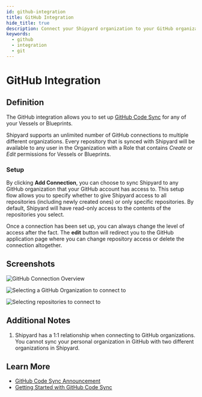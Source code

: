 ```yaml
---
id: github-integration
title: GitHub Integration
hide_title: true
description: Connect your Shipyard organization to your GitHub organization.
keywords:
  - github
  - integration
  - git
---
```


# GitHub Integration

## Definition

The GitHub integration allows you to set up [GitHub Code Sync](../../code/git-connection.md) for any of your Vessels or Blueprints.

Shipyard supports an unlimited number of GitHub connections to multiple different organizations. Every repository that is synced with Shipyard will be available to any user in the Organization with a Role that contains _Create_ or _Edit_ permissions for Vessels or Blueprints.

### Setup

By clicking **Add Connection**, you can choose to sync Shipyard to any GitHub organization that your GitHub account has access to. This setup flow allows you to specify whether to give Shipyard access to all repositories \(including newly created ones\) or only specific repositories. By default, Shipyard will have read-only access to the contents of the repositories you select.

Once a connection has been set up, you can always change the level of access after the fact. The **edit** button will redirect you to the GitHub application page where you can change repository access or delete the connection altogether.

## Screenshots

![GitHub Connection Overview](../../../.gitbook/assets/image_107.png)

![Selecting a GitHub Organization to connect to](../../../.gitbook/assets/image_104.png)

![Selecting repositories to connect to](../../../.gitbook/assets/image_113.png)

## Additional Notes

1. Shipyard has a 1:1 relationship when connecting to GitHub organizations. You cannot sync your personal organization in GitHub with two different organizations in Shipyard.

## Learn More

- [GitHub Code Sync Announcement](https://www.shipyardapp.com/blog/automating-github-code-sync/)
- [Getting Started with GitHub Code Sync](https://www.shipyardapp.com/blog/automate-deployment-github-code/)
